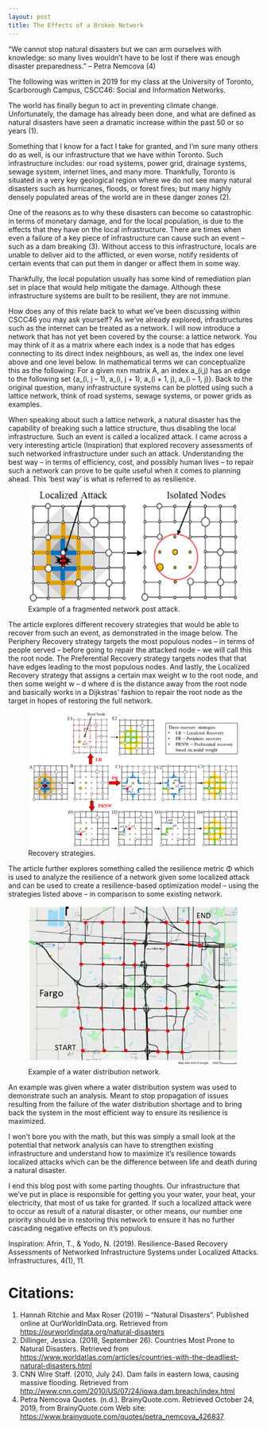 ```yaml
---
layout: post
title: The Effects of a Broken Network
---
```


“We cannot stop natural disasters but we can arm ourselves with knowledge: so many lives wouldn’t have to be lost if there was enough disaster preparedness.” – Petra Nemcova (4)

The following was written in 2019 for my class at the University of Toronto, Scarborough Campus, CSCC46: Social and Information Networks.

The world has finally begun to act in preventing climate change. Unfortunately, the damage has already been done, and what are defined as natural disasters have seen a dramatic increase within the past 50 or so years (1).

Something that I know for a fact I take for granted, and I’m sure many others do as well, is our infrastructure that we have within Toronto. Such infrastructure includes: our road systems, power grid, drainage systems, sewage system, internet lines, and many more. Thankfully, Toronto is situated in a very key geological region where we do not see many natural disasters such as hurricanes, floods, or forest fires; but many highly densely populated areas of the world are in these danger zones (2).

One of the reasons as to why these disasters can become so catastrophic in terms of monetary damage, and for the local population, is due to the effects that they have on the local infrastructure. There are times when even a failure of a key piece of infrastructure can cause such an event – such as a dam breaking (3). Without access to this infrastructure, locals are unable to deliver aid to the afflicted, or even worse, notify residents of certain events that can put them in danger or affect them in some way.

Thankfully, the local population usually has some kind of remediation plan set in place that would help mitigate the damage. Although these infrastructure systems are built to be resilient, they are not immune.

How does any of this relate back to what we’ve been discussing within CSCC46 you may ask yourself? As we’ve already explored, infrastructures such as the internet can be treated as a network. I will now introduce a network that has not yet been covered by the course: a lattice network. You may think of it as a matrix where each index is a node that has edges connecting to its direct index neighbours, as well as, the index one level above and one level below. In mathematical terms we can conceptualize this as the following: For a given nxn matrix A, an index a_(i,j) has an edge to the following set {a_(i, j – 1), a_(i, j + 1), a_(i + 1, j), a_(i – 1, j)}. Back to the original question, many infrastructure systems can be plotted using such a lattice network, think of road systems, sewage systems, or power grids as examples.

When speaking about such a lattice network, a natural disaster has the capability of breaking such a lattice structure, thus disabling the local infrastructure. Such an event is called a localized attack. I came across a very interesting article (Inspiration) that explored recovery assessments of such networked infrastructure under such an attack. Understanding the best way – in terms of efficiency, cost, and possibly human lives – to repair such a network can prove to be quite useful when it comes to planning ahead. This ‘best way’ is what is referred to as resilience.

<div class="container col">
    <figure class="text-center">
        <img class="img-fluid" src="/assets/images/blogposts/random/infrastructures.png" alt="">
        <figcaption>
            Example of a fragmented network post attack.
        </figcaption>
    </figure>
</div>

The article explores different recovery strategies that would be able to recover from such an event, as demonstrated in the image below. The Periphery Recovery strategy targets the most populous nodes – in terms of people served – before going to repair the attacked node – we will call this the root node. The Preferential Recovery strategy targets nodes that that have edges leading to the most populous nodes. And lastly, the Localized Recovery strategy that assigns a certain max weight w to the root node, and then some weight w – d where d is the distance away from the root node and basically works in a Dijkstras’ fashion to repair the root node as the target in hopes of restoring the full network.

<div class="container col">
    <figure class="text-center">
        <img class="img-fluid" src="/assets/images/blogposts/random/infrastructures-1.png" alt="">
        <figcaption>
            Recovery strategies.
        </figcaption>
    </figure>
</div>

The article further explores something called the resilience metric Φ which is used to analyze the resilience of a network given some localized attack and can be used to create a resilience-based optimization model – using the strategies listed above – in comparison to some existing network.

<div class="container col">
    <figure class="text-center">
        <img class="img-fluid" src="/assets/images/blogposts/random/infrastructures-2.jpg" alt="">
        <figcaption>
            Example of a water distribution network.
        </figcaption>
    </figure>
</div>

An example was given where a water distribution system was used to demonstrate such an analysis. Meant to stop propagation of issues resulting from the failure of the water distribution shortage and to bring back the system in the most efficient way to ensure its resilience is maximized.

I won’t bore you with the math, but this was simply a small look at the potential that network analysis can have to strengthen existing infrastructure and understand how to maximize it’s resilience towards localized attacks which can be the difference between life and death during a natural disaster.

I end this blog post with some parting thoughts. Our infrastructure that we’ve put in place is responsible for getting you your water, your heat, your electricity, that most of us take for granted. If such a localized attack were to occur as result of a natural disaster, or other means, our number one priority should be in restoring this network to ensure it has no further cascading negative effects on it’s populous.

Inspiration: Afrin, T., & Yodo, N. (2019). Resilience-Based Recovery Assessments of Networked Infrastructure Systems under Localized Attacks. Infrastructures, 4(1), 11.

# Citations:

1. Hannah Ritchie and Max Roser (2019) – “Natural Disasters”. Published online at OurWorldInData.org. Retrieved from https://ourworldindata.org/natural-disasters
2. Dillinger, Jessica. (2018, September 26). Countries Most Prone to Natural Disasters. Retrieved from https://www.worldatlas.com/articles/countries-with-the-deadliest-natural-disasters.html
3. CNN Wire Staff. (2010, July 24). Dam fails in eastern Iowa, causing massive flooding. Retrieved from http://www.cnn.com/2010/US/07/24/iowa.dam.breach/index.html
4. Petra Nemcova Quotes. (n.d.). BrainyQuote.com. Retrieved October 24, 2019, from BrainyQuote.com Web site: https://www.brainyquote.com/quotes/petra_nemcova_426837
